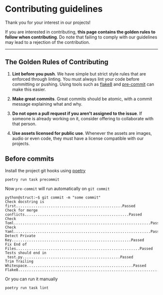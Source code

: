 # Contributing guidelines

Thank you for your interest in our projects!

If you are interested in contributing, **this page contains the golden rules to follow when contributing**. Do note that
failing to comply with our guidelines may lead to a rejection of the contribution.

***

## The Golden Rules of Contributing

1. **Lint before you push**. We have simple but strict style rules that are enforced through linting. You must always
   lint your code before committing or pushing. Using tools such as [flake8] and [pre-commit] can make this easier.

2. **Make great commits**. Great commits should be atomic, with a commit message explaining what and why.

3. **Do not open a pull request if you aren't assigned to the issue**. If someone is already working on it, consider
   offering to collaborate with that person.

4. **Use assets licensed for public use**. Whenever the assets are images, audio or even code, they must have a license
   compatible with our projects.

## Before commits

Install the project git hooks using [poetry]

```shell
poetry run task precommit
```

Now `pre-commit` will run automatically on `git commit`

```console
python@struct:~$ git commit -m "some commit"
Check docstring is first.................................................Passed
Check for merge conflicts................................................Passed
Check Toml...............................................................Passed
Check Yaml...............................................................Passed
Detect Private Key.......................................................Passed
Fix End of Files.........................................................Passed
Tests should end in _test.py.............................................Passed
Trim Trailing Whitespace.................................................Passed
Flake8...................................................................Passed
```

Or you can run it manually

```shell
poetry run task lint
```

[flake8]: https://flake8.pycqa.org/en/latest/

[pre-commit]: https://pre-commit.com/

[poetry]: https://python-poetry.org/
